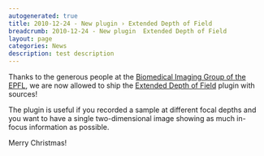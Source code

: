 ```yaml
---
autogenerated: true
title: 2010-12-24 - New plugin › Extended Depth of Field
breadcrumb: 2010-12-24 - New plugin  Extended Depth of Field
layout: page
categories: News
description: test description
---
```


Thanks to the generous people at the [Biomedical Imaging Group of the EPFL](http://bigwww.epfl.ch/), we are now allowed to ship the [Extended Depth of Field](Extended_Depth_of_Field ) plugin with sources!

The plugin is useful if you recorded a sample at different focal depths and you want to have a single two-dimensional image showing as much in-focus information as possible.

Merry Christmas!


